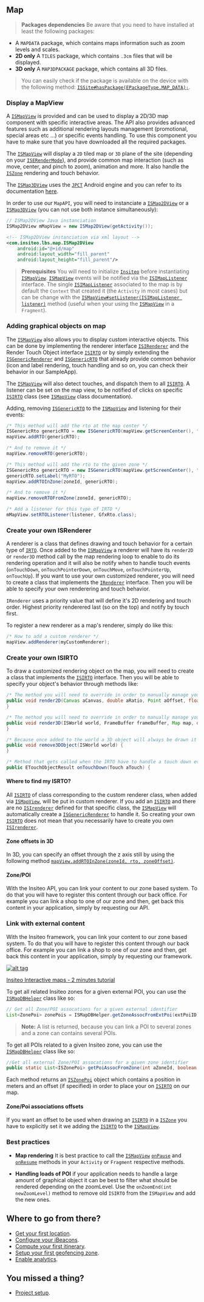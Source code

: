 ## Map

> **Packages dependencies** Be aware that you need to have installed at least the following packages:
- A `MAPDATA` package, which contains maps information such as zoom levels and scales.
- **2D only** A `TILES` package, which contains <code>.3cm</code> files that will be displayed.
- **3D only** A `MAP3DPACKAGE` package, which contains all 3D files.

> You can easily check if the package is available on the device with the following method: <a href="http://dev.insiteo.com/api/doc/android/3.4/reference/com/insiteo/lbs/common/auth/entities/ISSite.html#hasPackage(com.insiteo.lbs.common.init.ISEPackageType)" target="_blank">`ISSite#hasPackage(EPackageType.MAP_DATA);`</a>.


### Display a MapView

A <a href="http://dev.insiteo.com/api/doc/android/3.4/reference/com/insiteo/lbs/map/ISMapView.html" target="_blank">`ISMapView`</a> is provided and can be used to display a 2D/3D map component with specific interactive areas. The API also provides advanced features such as additional rendering layouts management (promotional, special areas etc &#8230;) or specific events handling. To use this component you have to make sure that you have downloaded all the required packages. 
		
The <a href="http://dev.insiteo.com/api/doc/android/3.4/reference/com/insiteo/lbs/map/ISMapView.html" target="_blank">`ISMapView`</a> will display a `2D` tiled map or `3D` plane of the site (depending on your <a href="http://dev.insiteo.com/api/doc/android/3.4/reference/com/insiteo/lbs/map/render/ISERenderMode.html" target="_blank">`ISERenderMode`</a>), and provide common map interaction (such as move, center, and pinch to zoom), animation and more. It also handle the <a href="http://dev.insiteo.com/api/doc/android/3.4/reference/com/insiteo/lbs/map/entities/ISZone.html" target="_blank">`ISZone`</a> rendering and touch behavior.
	
The <a href="http://dev.insiteo.com/api/doc/android/3.4/reference/com/insiteo/lbs/map/ISMap3DView.html" target="_blank">`ISMap3DView`</a> uses the <a href="http://www.jpct.net/jpct-ae/index.html" target="_blank">`JPCT`</a> Android engine and you can refer to its documentation <a href="http://www.jpct.net/jpct-ae/doc/" target="_blank">here</a>.


In order to use our `MapAPI`, you will need to instanciate a <a href="http://dev.insiteo.com/api/doc/android/3.4/reference/com/insiteo/lbs/map/ISMap2DView.html" target="_blank">`ISMap2DView`</a> or a <a href="http://dev.insiteo.com/api/doc/android/3.4/reference/com/insiteo/lbs/map/ISMap3DView.html" target="_blank">`ISMap3DView`</a> (you can not use both instance simultaneously):

```java
// ISMap2DView Java instanciation
ISMap2DView mMapView = new ISMap2DView(getActivity()); 
```

```xml
<!-- ISMap2DView instanciation via xml layout -->
<com.insiteo.lbs.map.ISMap2DView
    android:id="@+id/map"
    android:layout_width="fill_parent"
    android:layout_height="fill_parent"/>
```

> **Prerequisites** You will need to initialize <a href="http://dev.insiteo.com/api/doc/android/3.4/reference/com/insiteo/lbs/common/init/Insiteo.html" target="_blank">`Insiteo`</a> before instantiating <a href="http://dev.insiteo.com/api/doc/android/3.4/reference/com/insiteo/lbs/map/ISMapView.html" target="_blank">`ISMapView`</a>. <a href="http://dev.insiteo.com/api/doc/android/3.4/reference/com/insiteo/lbs/map/ISMapView.html" target="_blank">`ISMapView`</a> events will be notified via the <a href="http://dev.insiteo.com/api/doc/android/3.4/reference/com/insiteo/lbs/map/ISIMapListener.html" target="_blank">`ISIMapListener`</a> interface. The single <a href="http://dev.insiteo.com/api/doc/android/3.4/reference/com/insiteo/lbs/map/ISIMapListener.html" target="_blank">`ISIMapListener`</a> associated to the map is by default the `Context` that created it (the `Activity` in most cases) but can be change with the <a href="http://dev.insiteo.com/api/doc/android/3.4/reference/com/insiteo/lbs/map/ISMapView.html#setListener(com.insiteo.lbs.map.ISIMapListener)" target="_blank">`ISMapView#setListener(ISIMapListener listener)`</a> method (useful when your using the <a href="http://dev.insiteo.com/api/doc/android/3.4/reference/com/insiteo/lbs/map/ISMapView.html" target="_blank">`ISMapView`</a> in a `Fragment`).

### Adding graphical objects on map

The <a href="http://dev.insiteo.com/api/doc/android/3.4/reference/com/insiteo/lbs/map/ISMapView.html" target="_blank">`ISMapView`</a> also allows you to display custom interactive objects. This can be done by implementing the renderer interface <a href="http://dev.insiteo.com/api/doc/android/3.4/reference/com/insiteo/lbs/map/render/ISIRenderer.html" target="_blank">`ISIRenderer`</a> and the Render Touch Object interface <a href="http://dev.insiteo.com/api/doc/android/3.4/reference/com/insiteo/lbs/map/render/ISIRTO.html" target="_blank">`ISIRTO`</a> or by simply extending the <a href="http://dev.insiteo.com/api/doc/android/3.4/reference/com/insiteo/lbs/map/render/ISGenericRenderer.html" target="_blank">`ISGenericRenderer`</a> and <a href="http://dev.insiteo.com/api/doc/android/3.4/reference/com/insiteo/lbs/map/render/ISGenericRTO.html" target="_blank">`ISGenericRTO`</a> that already provide common behavior (icon and label rendering, touch handling and so on, you can check their behavior in our SampleApp).

The <a href="http://dev.insiteo.com/api/doc/android/3.4/reference/com/insiteo/lbs/map/ISMapView.html" target="_blank">`ISMapView`</a> will also detect touches, and dispatch them to all <a href="http://dev.insiteo.com/api/doc/android/3.4/reference/com/insiteo/lbs/map/render/ISIRTO.html" target="_blank">`ISIRTO`</a>. A listener can be set on the map view, to be notified of clicks on specific <a href="http://dev.insiteo.com/api/doc/android/3.4/reference/com/insiteo/lbs/map/render/ISIRTO.html" target="_blank">`ISIRTO`</a> class (see <a href="http://dev.insiteo.com/api/doc/android/3.4/reference/com/insiteo/lbs/map/ISMapView.html" target="_blank">`ISMapView`</a> class documentation).


Adding, removing <a href="http://api.insiteo.com/apidocs/android/v3.3/reference/com/insiteo/lbs/map/render/ISGenericRTO.html" target="_blank">`ISGenericRTO`</a> to the <a href="http://dev.insiteo.com/api/doc/android/3.4/reference/com/insiteo/lbs/map/ISMapView.html" target="_blank">`ISMapView`</a> and listening for their events:

```java
/* This method will add the rto at the map center */
ISGenericRto genericRTO = new ISGenericRTO(mapView.getScreenCenter(), "MyRTO");
mapView.addRTO(genericRTO);

/* And to remove it */
mapView.removeRTO(genericRTO);

/* This method will add the rto to the given zone */
ISGenericRto genericRTO = new ISGenericRTO(mapView.getScreenCenter(), "MyRTO");
genericRTO.setLabel("MyRTO");
mapView.addRTOInZone(zoneId, genericRTO);

/* And to remove it */
mapView.removeRTOFromZone(zoneId, genericRTO);

/* Add a listener for this type of IRTO */
mMapView.setRTOListener(listener, GfxRto.class);
```

### Create your own ISRenderer

A renderer is a class that defines drawing and touch behavior for a certain type of <a href="http://api.insiteo.com/apidocs/android/v3.3/reference/com/insiteo/lbs/common/rendertouch/IRTO.html" target="_blank">`IRTO`</a>. Once added to the <a href="http://dev.insiteo.com/api/doc/android/3.4/reference/com/insiteo/lbs/map/ISMapView.html" target="_blank">`ISMapView`</a> a renderer will have its `render2D` or `render3D` method call by the map rendering loop to enable to do its rendering operation and it will also be notify when to handle touch events (`onTouchDown`, `onTouchPointerDown`, `onTouchMove`, `onTouchPointerUp`, `onTouchUp`). If you want to use your own customized renderer, you will need to create a class that implements the <a href="http://api.insiteo.com/apidocs/android/v3.3/reference/com/insiteo/lbs/common/rendertouch/IRenderer.html" target="_blank">`IRenderer`</a> interface. Then you will be able to specify your own renderering and touch behavior. 

`IRenderer` uses a priority value that will define it's 2D rendering and touch order. Highest priority renderered last (so on the top) and notify by touch first.

To register a new renderer as a map's renderer, simply do like this:

```java
/* How to add a custom renderer */
mapView.addRenderer(myCustomRenderer);
```

### Create your own ISIRTO

To draw a customized rendering object on the map, you will need to create a class that implements the <a href="http://dev.insiteo.com/api/doc/android/3.4/reference/com/insiteo/lbs/common/rendertouch/ISIRTO.html" target="_blank">`ISIRTO`</a> interface. Then you will be able to specify your object's behavior through methods like:

```java
/* The method you will need to override in order to manually manage your object 2D rendering */
public void render2D(Canvas aCanvas, double aRatio, Point aOffset, float aAngle) {
}

/* The method you will need to override in order to manually manage your object 3D rendering */
public void render3D(ISWorld world, FrameBuffer frameBuffer, Map map, double ratio, float angle) {
}

/* Because once added to the world a 3D object will always be drawn it is up to you to remove the object from the world when required */
public void remove3DObject(ISWorld world) {
}

/* Method that gets called when the IRTO have to handle a touch down event */
public ETouchObjectResult onTouchDown(Touch aTouch) {
```

#### Where to find my ISRTO?

All <a href="http://dev.insiteo.com/api/doc/android/3.4/reference/com/insiteo/lbs/map/render/ISIRTO.html" target="_blank">`ISIRTO`</a> of class corresponding to the custom renderer class, when added via <a href="http://dev.insiteo.com/api/doc/android/3.4/reference/com/insiteo/lbs/map/ISMapView.html" target="_blank">`ISMapView`</a>, will be put in custom renderer. If you add an <a href="http://dev.insiteo.com/api/doc/android/3.4/reference/com/insiteo/lbs/common/rendertouch/ISIRTO.html" target="_blank">`ISIRTO`</a> and there are no <a href="http://dev.insiteo.com/api/doc/android/3.4/reference/com/insiteo/lbs/map/render/ISIRenderer.html" target="_blank">`ISIrenderer`</a> defined for that specific class, the <a href="http://dev.insiteo.com/api/doc/android/3.4/reference/com/insiteo/lbs/map/ISMapView.html" target="_blank">`ISMapView`</a> will automatically create a <a href="http://dev.insiteo.com/api/doc/android/3.4/reference/com/insiteo/lbs/map/render/ISGenericRenderer.html" target="_blank">`ISGenericRenderer`</a> to handle it. So creating your own <a href="http://dev.insiteo.com/api/doc/android/3.4/reference/com/insiteo/lbs/common/rendertouch/ISIRTO.html" target="_blank">`ISIRTO`</a> does not mean that you necessarily have to create you own <a href="http://dev.insiteo.com/api/doc/android/3.4/reference/com/insiteo/lbs/map/render/ISIRenderer.html" target="_blank">`ISIrenderer`</a>.

#### Zone offsets in 3D

In 3D, you can specify an offset through the z axis still by using the following method <a href="http://dev.insiteo.com/api/doc/android/3.4/reference/com/insiteo/lbs/map/ISMapView.html#addRTOInZone(int, com.insiteo.lbs.map.render.ISIRTO, SimpleVector)" target="_blank">`mapView.addRTOInZone(zoneId, rto, zoneOffset)`</a>.

#### Zone/POI

With the Insiteo API, you can link your content to our zone based system. To do that you will have to register this content through our back office. For example you can link a shop to one of our zone and then, get back this content in your application, simply by requesting our API.

### Link with external content

With the Insiteo framework, you can link your content to our zone based system. To do that you will have to register this content through our back office. For example you can link a shop to one of our zone and then, get back this content in your application, simply by requesting our framework.

<a href="https://www.youtube.com/watch?v=CLvNfQuzyUw" target="_blank">![alt tag](http://img.youtube.com/vi/CLvNfQuzyUw/0.jpg)</a>

<a href="https://www.youtube.com/watch?v=CLvNfQuzyUw" target="_blank">Insiteo Interactive maps - 2 minutes tutorial</a>

To get all related Insiteo zones for a given external POI, you can use the <a href="http://dev.insiteo.com/api/doc/android/3.4/reference/com/insiteo/lbs/map/database/ISMapDBHelper.html" target="_blank">`ISMapDBHelper`</a> class like so:

```java
// Get all Zone/POI assocations for a given external identifier
List<ZonePoi> zonePois = ISMapDBHelper.getZoneAssocFromExtPoi(extPoiID);
```

> **Note:** A list is returned, because you can link a POI to several zones and a zone can contains several POIs.


To get all POIs related to a given Insiteo zone, you can use the <a href="http://dev.insiteo.com/api/doc/android/3.4/reference/com/insiteo/lbs/map/database/ISMapDBHelper.html" target="_blank">`ISMapDBHelper`</a> class like so:

```java
//Get all external Zone/POI assocations for a given zone identifier
public static List<ISZonePoi> getPoiAssocFromZone(int aZoneId, boolean aExternal);
```

Each method returns an <a href="http://dev.insiteo.com/api/doc/android/3.4/reference/com/insiteo/lbs/map/entities/ISZonePoi.html" target="_blank">`ISZonePoi`</a> object which contains a position in meters and an offset (if specified) in order to place your on <a href="http://dev.insiteo.com/api/doc/android/3.4/reference/com/insiteo/lbs/map/render/ISIRTO.html" target="_blank">`ISIRTO`</a> on our map.

#### Zone/Poi associations offsets

If you want an offset to be used when drawing an <a href="http://dev.insiteo.com/api/doc/android/3.4/reference/com/insiteo/lbs/map/render/ISIRTO.html" target="_blank">`ISIRTO`</a> in a <a href="http://dev.insiteo.com/api/doc/android/3.4/reference/com/insiteo/lbs/map/entities/ISZone.html" target="_blank">`ISZone`</a> you have to explicitly set it we adding the <a href="http://dev.insiteo.com/api/doc/android/3.4/reference/com/insiteo/lbs/map/render/ISIRTO.html" target="_blank">`ISIRTO`</a> to the <a href="http://dev.insiteo.com/api/doc/android/3.4/reference/com/insiteo/lbs/map/ISMapView.html" target="_blank">`ISMapView`</a>.


### Best practices

- **Map rendering** It is best practice to call the <a href="http://dev.insiteo.com/api/doc/android/3.4/reference/com/insiteo/lbs/map/ISMapView.html" target="_blank">`ISMapView`</a> <a href="http://dev.insiteo.com/api/doc/android/3.4/reference/com/insiteo/lbs/map/ISMapView.html#onPause()" target="_blank">`onPause`</a> and <a href="http://dev.insiteo.com/api/doc/android/3.4/reference/com/insiteo/lbs/map/ISMapView.html#onResume()" target="_blank">`onResume`</a> methods in your `Activity` or `Fragment` respective methods.

- **Handling loads of POI** if your application needs to handle a large amount of graphical object it can be best to filter what should be rendered depending on the zoomLevel. Use the `onZoomEnd(int newZoomLevel)` method to remove old `ISIRTO` from the `ISMapView` and add the new ones.

## Where to go from there?

- [Get your first location](location.md).
- [Configure your iBeacons](beacon.md).
- [Compute your first itinerary](itinerary.md).
- [Setup your first geofencing zone](geofence.md).
- [Enable analytics](analytics.md).

## You missed a thing?

- [Project setup](../README.md).
